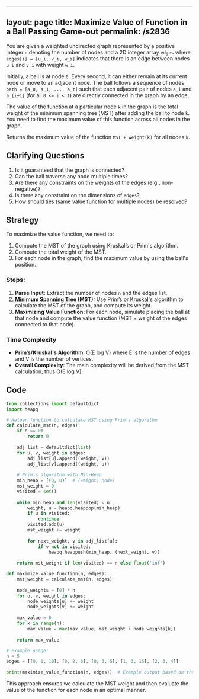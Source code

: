 
---
layout: page
title:  Maximize Value of Function in a Ball Passing Game-out
permalink: /s2836
---

You are given a weighted undirected graph represented by a positive integer `n` denoting the number of nodes and a 2D integer array `edges` where `edges[i] = [u_i, v_i, w_i]` indicates that there is an edge between nodes `u_i` and `v_i` with weight `w_i`.

Initially, a ball is at node `0`. Every second, it can either remain at its current node or move to an adjacent node. The ball follows a sequence of nodes `path = [a_0, a_1, ..., a_t]` such that each adjacent pair of nodes `a_i` and `a_{i+1}` (for all `0 <= i < t`) are directly connected in the graph by an edge.

The value of the function at a particular node `k` in the graph is the total weight of the minimum spanning tree (MST) after adding the ball to node `k`. You need to find the maximum value of this function across all nodes in the graph.

Returns the maximum value of the function `MST + weight(k)` for all nodes `k`.

## Clarifying Questions

1. Is it guaranteed that the graph is connected?
2. Can the ball traverse any node multiple times?
3. Are there any constraints on the weights of the edges (e.g., non-negative)?
4. Is there any constraint on the dimensions of `edges`?
5. How should ties (same value function for multiple nodes) be resolved?

## Strategy

To maximize the value function, we need to:

1. Compute the MST of the graph using Kruskal’s or Prim's algorithm.
2. Compute the total weight of the MST.
3. For each node in the graph, find the maximum value by using the ball's position.

### Steps:

1. **Parse Input:** Extract the number of nodes `n` and the edges list.
2. **Minimum Spanning Tree (MST):** Use Prim’s or Kruskal's algorithm to calculate the MST of the graph, and compute its weight.
3. **Maximizing Value Function:** For each node, simulate placing the ball at that node and compute the value function (MST + weight of the edges connected to that node).

### Time Complexity

- **Prim’s/Kruskal's Algorithm**: O(E log V) where E is the number of edges and V is the number of vertices.
- **Overall Complexity**: The main complexity will be derived from the MST calculation, thus O(E log V).

## Code

```python
from collections import defaultdict
import heapq

# Helper function to calculate MST using Prim's algorithm
def calculate_mst(n, edges):
    if n == 0:
        return 0
    
    adj_list = defaultdict(list)
    for u, v, weight in edges:
        adj_list[u].append((weight, v))
        adj_list[v].append((weight, u))
    
    # Prim's algorithm with Min-Heap
    min_heap = [(0, 0)]  # (weight, node)
    mst_weight = 0
    visited = set()
    
    while min_heap and len(visited) < n:
        weight, u = heapq.heappop(min_heap)
        if u in visited:
            continue
        visited.add(u)
        mst_weight += weight
        
        for next_weight, v in adj_list[u]:
            if v not in visited:
                heapq.heappush(min_heap, (next_weight, v))
    
    return mst_weight if len(visited) == n else float('inf')

def maximize_value_function(n, edges):
    mst_weight = calculate_mst(n, edges)
    
    node_weights = [0] * n
    for u, v, weight in edges:
        node_weights[u] += weight
        node_weights[v] += weight
    
    max_value = 0
    for k in range(n):
        max_value = max(max_value, mst_weight + node_weights[k])
    
    return max_value

# Example usage:
n = 5
edges = [[0, 1, 10], [0, 2, 6], [0, 3, 5], [1, 3, 15], [2, 3, 4]]

print(maximize_value_function(n, edges))  # Example output based on the input
```

This approach ensures we calculate the MST weight and then evaluate the value of the function for each node in an optimal manner.